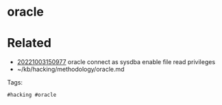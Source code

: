 # oracle

# Related

- [20221003150977](/zet/20221003150977/README.md) oracle connect as sysdba enable file read privileges
- ~/kb/hacking/methodology/oracle.md

Tags:

    #hacking #oracle 
